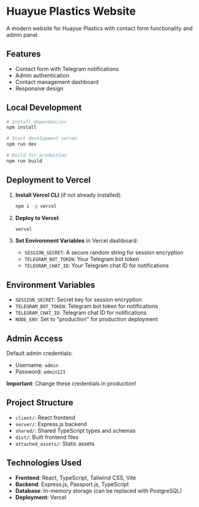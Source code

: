# Huayue Plastics Website

A modern website for Huayue Plastics with contact form functionality and admin panel.

## Features

- Contact form with Telegram notifications
- Admin authentication
- Contact management dashboard
- Responsive design

## Local Development

```bash
# Install dependencies
npm install

# Start development server
npm run dev

# Build for production
npm run build
```

## Deployment to Vercel

1. **Install Vercel CLI** (if not already installed):
   ```bash
   npm i -g vercel
   ```

2. **Deploy to Vercel**:
   ```bash
   vercel
   ```

3. **Set Environment Variables** in Vercel dashboard:
   - `SESSION_SECRET`: A secure random string for session encryption
   - `TELEGRAM_BOT_TOKEN`: Your Telegram bot token
   - `TELEGRAM_CHAT_ID`: Your Telegram chat ID for notifications

## Environment Variables

- `SESSION_SECRET`: Secret key for session encryption
- `TELEGRAM_BOT_TOKEN`: Telegram bot token for notifications
- `TELEGRAM_CHAT_ID`: Telegram chat ID for notifications
- `NODE_ENV`: Set to "production" for production deployment

## Admin Access

Default admin credentials:
- Username: `admin`
- Password: `admin123`

**Important**: Change these credentials in production!

## Project Structure

- `client/`: React frontend
- `server/`: Express.js backend
- `shared/`: Shared TypeScript types and schemas
- `dist/`: Built frontend files
- `attached_assets/`: Static assets

## Technologies Used

- **Frontend**: React, TypeScript, Tailwind CSS, Vite
- **Backend**: Express.js, Passport.js, TypeScript
- **Database**: In-memory storage (can be replaced with PostgreSQL)
- **Deployment**: Vercel 